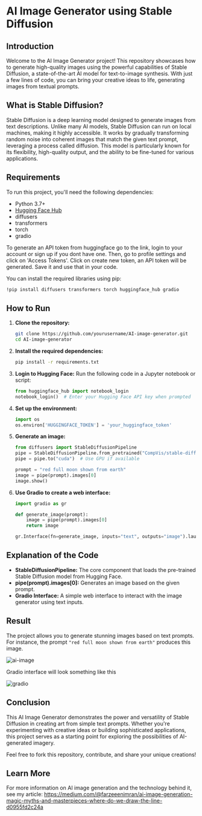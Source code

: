 # AI Image Generator using Stable Diffusion

## Introduction

Welcome to the AI Image Generator project! This repository showcases how to generate high-quality images using the powerful capabilities of Stable Diffusion, a state-of-the-art AI model for text-to-image synthesis. With just a few lines of code, you can bring your creative ideas to life, generating images from textual prompts.

## What is Stable Diffusion?

Stable Diffusion is a deep learning model designed to generate images from text descriptions. Unlike many AI models, Stable Diffusion can run on local machines, making it highly accessible. It works by gradually transforming random noise into coherent images that match the given text prompt, leveraging a process called diffusion. This model is particularly known for its flexibility, high-quality output, and the ability to be fine-tuned for various applications.

## Requirements

To run this project, you'll need the following dependencies:

- Python 3.7+
- [Hugging Face Hub](https://huggingface.co/)
- diffusers
- transformers
- torch
- gradio

To generate an API token from huggingface go to the link, login to your account or sign up if you dont have one. Then, go to profile settings and click on 'Access Tokens'. Click on create new token, an API token will be generated. Save it and use that in your code. 

You can install the required libraries using pip:

```bash
!pip install diffusers transformers torch huggingface_hub gradio
```

## How to Run

1. **Clone the repository:**
   ```bash
   git clone https://github.com/yourusername/AI-image-generator.git
   cd AI-image-generator
   ```

2. **Install the required dependencies:**
   ```bash
   pip install -r requirements.txt
   ```

3. **Login to Hugging Face:**
   Run the following code in a Jupyter notebook or script:
   ```python
   from huggingface_hub import notebook_login
   notebook_login()  # Enter your Hugging Face API key when prompted
   ```

4. **Set up the environment:**
   ```python
   import os
   os.environ['HUGGINGFACE_TOKEN'] = 'your_huggingface_token'
   ```

5. **Generate an image:**
   ```python
   from diffusers import StableDiffusionPipeline
   pipe = StableDiffusionPipeline.from_pretrained("CompVis/stable-diffusion-v1-4", use_auth_token=True)
   pipe = pipe.to("cuda")  # Use GPU if available

   prompt = "red full moon shown from earth"
   image = pipe(prompt).images[0]
   image.show()
   ```

6. **Use Gradio to create a web interface:**
   ```python
   import gradio as gr

   def generate_image(prompt):
       image = pipe(prompt).images[0]
       return image

   gr.Interface(fn=generate_image, inputs="text", outputs="image").launch()
   ```

## Explanation of the Code

- **StableDiffusionPipeline:** The core component that loads the pre-trained Stable Diffusion model from Hugging Face.
- **pipe(prompt).images[0]:** Generates an image based on the given prompt.
- **Gradio Interface:** A simple web interface to interact with the image generator using text inputs.

## Result

The project allows you to generate stunning images based on text prompts. For instance, the prompt `"red full moon shown from earth"` produces this image.

![ai-image](https://github.com/user-attachments/assets/c2b59752-3a76-4f72-a226-dd5d1fef35a6)

Gradio interface will look something like this

![gradio](https://github.com/user-attachments/assets/738e7c4c-ab51-4f9c-af95-adca01bdcf3c)

## Conclusion

This AI Image Generator demonstrates the power and versatility of Stable Diffusion in creating art from simple text prompts. Whether you're experimenting with creative ideas or building sophisticated applications, this project serves as a starting point for exploring the possibilities of AI-generated imagery.

Feel free to fork this repository, contribute, and share your unique creations!

## Learn More

For more information on AI image generation and the technology behind it, see my article: 
https://medium.com/@farzeeenimran/ai-image-generation-magic-myths-and-masterpieces-where-do-we-draw-the-line-d0955fd2c24a
